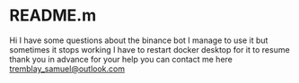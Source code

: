 # README.m
Hi I have some questions about the binance bot I manage to use it but sometimes it stops working I have to restart docker desktop for it to resume 
thank you in advance for your help you can contact me here tremblay_samuel@outlook.com
